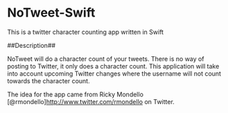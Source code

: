 # NoTweet-Swift
This is a twitter character counting app written in Swift

##Description##

NoTweet will do a character count of your tweets. There is no way of posting to Twitter, it only does a character count. This application will take into account upcoming Twitter changes where the username will not count towards the character count.

The idea for the app came from Ricky Mondello [@rmondello]http://www.twitter.com/rmondello on Twitter.
